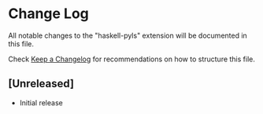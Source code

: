 # Change Log

All notable changes to the "haskell-pyls" extension will be documented in this file.

Check [Keep a Changelog](http://keepachangelog.com/) for recommendations on how to structure this file.

## [Unreleased]

- Initial release